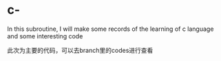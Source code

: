 # c-
In this subroutine, I will make some records of the learning of c language and some interesting code


此次为主要的代码，可以去branch里的codes进行查看